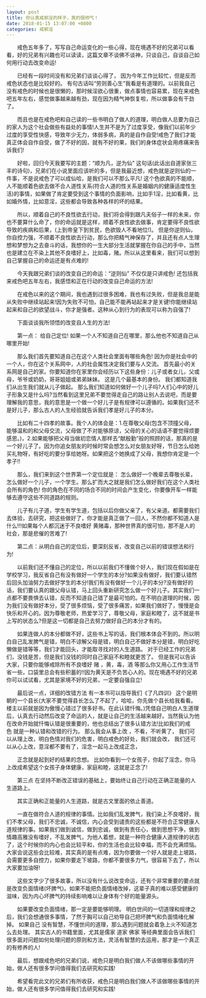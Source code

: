 ```yaml
---
layout: post
title: 你认真戒邪淫的样子，真的很帅气！
date: 2018-01-15 13:07:00 +0800
categories: 戒邪淫
---
```


　　戒色五年多了，写写自己命运变化的一些心得，现在境遇不好的兄弟可以看看，好的兄弟有兴趣也可以读读，这篇文章不谈佛不谈神，只谈自己，自谈自己如何用行动去改变命运!
　　已经有一段时间没有和兄弟们谈谈心得了， 因为今年工作比较忙，但是反而戒色状态也是比较好的。 有句古话叫“劳则善心生”我看是有道理的。以前我自己没有戒色的时候也是很懒的，那时候淫欲心很重，做点事情也容易累，现在来戒色吧五年左右，感觉做事越来越有劲，现在因为精气神恢复啦，所以做事会有干劲了。
　　而且也是在戒色吧和自己读的一些书明白了做人的道理，明白做人总要为自己的家人为这个社会做些有益处的事情!人生并不是为了过度享受，像我们以前年少过度的享受性快感，导致年少无力，体弱多病，真的是自作自受!戒色了我们才能真正体会自作自受，做了不好的因，就有不好的果，我们的身体症状会用疼痛来告诉我们!
　　好啦，回归今天我要写的主题：“顺为凡，逆为仙” 这句话(此话出自道家张三丰的诗句)，兄弟们在小说里面应该听的多，但是我最近想，戒色就是逆则仙的一件事，不是说戒色了可以成仙哈，是我们可以不那么平凡! 这个色欲真的不能顺，人不能顺着色欲去做不合人道性关系(符合人道的性关系是婚姻内的健康适度性生活)的事情，如果做了肯定要受到这个事情的负面影响，比如手1淫，比如看黄，比如婚外情，比如意淫，这些都会导致各种各样的坏的结果。
　　所以，顺着自己的不良性欲去行动，我们将会得到跟凡夫俗子一样的未来，你也不要算什么命了，你的命运就是这样，顺着不良性欲去做事，肯定要得不良性欲导致的疾病和后果，(上到帝皇下到贫民，色欲毁人不看地位!)。 但是你逆则仙，你自控力强，不顺着不良性欲去行动，那么你把精气神保存了，并且还有点人生理想和梦想为之去奋斗的话，我想你的一生大部分生活就掌握在你自己的手中，当然也是建立在不染上其他不良嗜好上，比如毒，赌。所以从这里看来，我们可以想到自己掌握自己的命运还是有点难的!
　　今天我跟兄弟们谈的改变自己的命运：“逆则仙” 不仅仅是只讲戒色! 还包括我来戒色吧五年左右，我感悟和正在行动的改变自己命运的方法!
　　在戒色以来的这个期间，我也遇到过很多困难，我也有过失败，但是我总是能从失败中继续站起来!因为失败不可怕，自己能不能再站起来才是关键!你能继续站起来和自己的欲望战斗，你才是强者。这种从心到行为的表现可以称为自强了!
　　下面谈谈我所领悟的改变自人生的方法!
　　第一点： 给自己定位! 如果一个人不知道自己在哪里，那么他也不知道自己从哪里开始!
　　那么我们首先要知道自己在这个人类社会里面有哪些角色! 因为你是社会中的一个人，你在这个关系网中，人的社会属性决定我们要与人交流。 首先最小的关系网是自己的家。你要知道你在家里你会经历以下这些身份：儿子或者女儿，父或母，爷爷或奶奶，哥哥姐姐或弟弟妹妹。 这是几个最基本的身份。 我们都知道我们从出生我们就从儿子做起。 那么我们知道如何做好一个儿子吗?人们心中的好儿子形象又是什么吗?当然看到这里兄弟不要觉得走自己的路让别人去说吧，而是要理解我的意思，我的意思是一个做一个好儿子是有规律可以遵循的。如果我们还不是好儿子，那么古人的人生经验就告诉我们孝是好儿子的本分。
　　比如有二十四孝的故事。我个人的体会是：1.在尊敬父母(包含不顶撞父母，能够温和的和父母交流，父母做了不对能够原谅，父母的关心的话语不要觉得烦要感恩。)，2.如果能够把父母当做初恋情人那样去“献殷勤”般的照顾的话，那真的是一个好儿子了。因为你追女朋友的时候时常会想怎么对女朋友好呀，节日怎么给她买礼物呀，有好吃的要分享给她呀。如果把这个她换成了父母，我想你肯定是一个孝子!!
　　那么，我们来到这个世界第一个定位就是： 怎么做好一个晚辈去尊敬长辈，怎么做好一个儿子，一个学生。那么扩而大之就是我们怎么做好我们在这个人类社会所有的角色! 你的角色在不同的场合不同的时间会产生变化，你要像开车一样能够去遵守这些不同道路的规则。
　　儿子有儿子道，学生有学生道，包括以后你做父亲了，有父亲道。都需要我们去体验，去研究，把这些做好了，你才能是真正做了一回人，不然你都不知道人是什么!!!如果每个人都沉迷于不良嗜好 黄赌毒，那种世界真的很可怕，那不是人的社会，那是悲催的苦难了!
　　第二点：从明白自己的定位后，要深刻反省，改变自己以前的错误想法和行为!
　　以前我们还不懂自己的定位，所以以前我们不懂做个好人，我们现在假如是在学校学习，我反省自己有没有做好一个学生的本分?如果没有做好，我们要认错然后回头加油努力去做好学生的本分!我们有没有做好一个儿子的本分?没有做好的话，我们要认真的跟父母认错，马上回头重新研究怎么做一个好儿子。其实我们一点都不要畏惧去认错，反而不知道自己错了是最可怕的。在不明白道理的时候，因为我们没有做好本分，受了很多烦恼，受了很多痛苦，如果我们做好了，慢慢是会快乐和开心的。因为尊敬老师，热爱学习了，尊敬父母，家庭和睦了，这不就是书上写的状态么?但是这一切都是自己去努力做好自己的本分才有的。
　　如果连做人的本分都做不好，这些书上写的话，我们根本体会不到的。所以明白自己乱发脾气是错，明白不谅解父母是错，明白自己不做好本分是错，明白好吃懒做是错等等，我们才能回头，才能取寻找对的人生道路。 对于已经工作的兄弟们，没钱是苦，但是我们没钱的同时自己家庭不和睦就更苦了。 但是我可以告诉大家，只要你能够戒除所有不良嗜好 赌 ，黄，毒，酒 等那么你又用心工作生活节省一些，口袋里总会有些积蓄的!!因为黄天是不负苦心人的。现在境遇不好的兄弟你可以试试看，尤其是家境不好的兄弟，一定要自强自立!
　　最后说一点，详细的改错方法 有一本书可以指导我们《了凡四训》 这个是明朝的一个县长(大家不要觉得县长怎么了不起了，哈哈，你先做个县长给我看看。楼主以前就是因为傲慢心错过了很多好书。在此认错忏悔。)凭借自己明白人生道理后，认真去行动然后改变了命运的人，就是让自己的生活越来越好。当然我认为他在改命开始就忏悔认错是很重要的，他也总结出了很多认错方法!比如我们的戒色 就是一种认错和改错的行为。 那么我会从事上改 ，不看，不听黄了， 我们可以从理上改，明白色情对我们的危害，明白戒色的好处，我们就会改， 我们还可以从心上改，意淫都不要有了，淫念一起马上改成正念，
　　正念就是起到好的结果的念想。 比如你看到一个女孩子，你起了淫念，你马上改成希望这个女孩子身体健康，家庭和睦，这就是正念了!
　　第三点 在坚持不断改正错误的基础上，要始终让自己行动在正确正能量的人生道路上。
　　其实正确和正能量的人生道路，就是古文里面的依止善道。
　　一直在做符合人道的规律的事情。比如我们乱发脾气，我们染上不良嗜好，我们不孝父母，我们不忠诚，不诚信，内心会受到谴责的这些都是不符合正常健康人道规律的事。如果我们做到诚信，做到忠诚，做到有责任心，做到思想干净，做到情趣高雅没有嗜好，不乱发脾气，为他人着想，就是一种符合健康人道规律的状态了，这个时候你的内心也会比较平和，你的生活也会比较幸福，而不会充满烦恼。大家会说这些会比较难，其实真的是有点难，因为你要做一个好人就是走上坡路，会需要更多自控力，如果你要走下坡路，你都不要很多力气，很容易下去了，所以大家要加油呀!
　　这些文字少了很多故事，所以没有什么说改变命运，还有个非常重要的要点就是改变负面情绪(坏脾气)。如果不能把负面情绪改掉，这辈子真的难以感受健康的滋味，因为内心坏脾气的持续影响难以让身体有个好的能量源头。
　　如果要改变负面情绪，那一定是要能够明理。 明白世间的一切道理和规律之后，我们会想通很多事情，了然于胸可以自己劝导自己把坏脾气和负面情绪化解掉。 如果自己 没有智慧，不懂世间的道理，那么遇到问题就会着急上火不知道怎么去处理。 其实古人的书籍里面，尤其是儒家 道家 佛家 等经典里面会告诉我们很多面对问题如何处理问题的原则和方法，灵活有智慧的去运用，那才是一个真正的有修养的人!
　　最后，想跟戒色吧的兄弟们说，戒色只是明白我们做人不该做哪些事情的开始，做人还有很多学问值得我们去研究和实践!
　　希望看完此文的兄弟们有所收获，戒色只是明白我们做人不该做哪些事情的开始，做人还有很多学问值得我们去研究和实践!